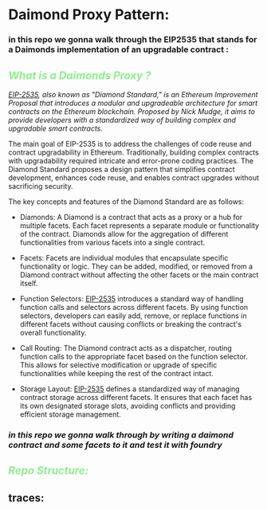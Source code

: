 # Daimond Proxy Pattern:

### in this repo we gonna walk through the **EIP2535** that stands for a Daimonds implementation of an upgradable contract :

## **_<span style = "color: #90EE90"> What is a Daimonds Proxy ? </span>_**

_[EIP-2535](https://eips.ethereum.org/EIPS/eip-2535), also known as "Diamond Standard," is an Ethereum Improvement Proposal that introduces a modular and upgradeable architecture for smart contracts on the Ethereum blockchain. Proposed by Nick Mudge, it aims to provide developers with a standardized way of building complex and upgradable smart contracts._

The main goal of EIP-2535 is to address the challenges of code reuse and contract upgradability in Ethereum. Traditionally, building complex contracts with upgradability required intricate and error-prone coding practices. The Diamond Standard proposes a design pattern that simplifies contract development, enhances code reuse, and enables contract upgrades without sacrificing security.

The key concepts and features of the Diamond Standard are as follows:

- Diamonds: A Diamond is a contract that acts as a proxy or a hub for multiple facets. Each facet represents a separate module or functionality of the contract. Diamonds allow for the aggregation of different functionalities from various facets into a single contract.

- Facets: Facets are individual modules that encapsulate specific functionality or logic. They can be added, modified, or removed from a Diamond contract without affecting the other facets or the main contract itself.

- Function Selectors: [EIP-2535](https://eips.ethereum.org/EIPS/eip-2535) introduces a standard way of handling function calls and selectors across different facets. By using function selectors, developers can easily add, remove, or replace functions in different facets without causing conflicts or breaking the contract's overall functionality.

- Call Routing: The Diamond contract acts as a dispatcher, routing function calls to the appropriate facet based on the function selector. This allows for selective modification or upgrade of specific functionalities while keeping the rest of the contract intact.

- Storage Layout: [EIP-2535](https://eips.ethereum.org/EIPS/eip-2535) defines a standardized way of managing contract storage across different facets. It ensures that each facet has its own designated storage slots, avoiding conflicts and providing efficient storage management.

### **_in this repo we gonna walk through by writing a daimond contract and some facets to it and test it with foundry_**

## **_<span style = "color: #90EE90"> Repo Structure: </span>_**

## **traces**:
